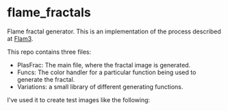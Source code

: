 # flame_fractals
Flame fractal generator.  This is an implementation of the process described at [Flam3](https://flam3.com).

This repo contains three files:
- PlasFrac: The main file, where the fractal image is generated.
- Funcs: The color handler for a particular function being used to generate the fractal.
- Variations: a small library of different generating functions.

I've used it to create test images like the following:
